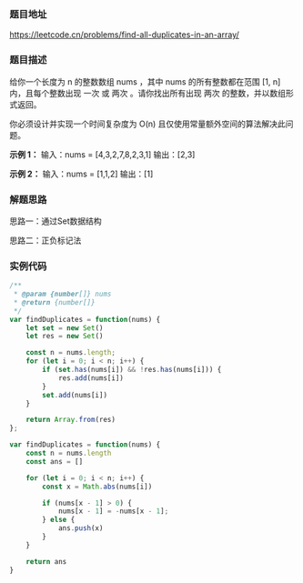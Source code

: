 ### 题目地址

https://leetcode.cn/problems/find-all-duplicates-in-an-array/

### 题目描述
给你一个长度为 n 的整数数组 nums ，其中 nums 的所有整数都在范围 [1, n] 内，且每个整数出现 一次 或 两次 。请你找出所有出现 两次 的整数，并以数组形式返回。

你必须设计并实现一个时间复杂度为 O(n) 且仅使用常量额外空间的算法解决此问题。

**示例 1：**
输入：nums = [4,3,2,7,8,2,3,1]
输出：[2,3]

**示例 2：**
输入：nums = [1,1,2]
输出：[1]

### 解题思路
思路一：通过Set数据结构

思路二：正负标记法

### 实例代码

``` javascript
/**
 * @param {number[]} nums
 * @return {number[]}
 */
var findDuplicates = function(nums) {
    let set = new Set()
    let res = new Set()

    const n = nums.length;
    for (let i = 0; i < n; i++) {
        if (set.has(nums[i]) && !res.has(nums[i])) {
            res.add(nums[i])
        }
        set.add(nums[i])
    }

    return Array.from(res)
};
```

``` javascript
var findDuplicates = function(nums) {
    const n = nums.length
    const ans = []

    for (let i = 0; i < n; i++) {
        const x = Math.abs(nums[i])

        if (nums[x - 1] > 0) {
            nums[x - 1] = -nums[x - 1];
        } else {
            ans.push(x)
        }
    }

    return ans
}
```